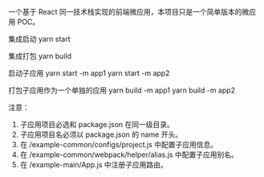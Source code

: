 一个基于 React 同一技术栈实现的前端微应用，本项目只是一个简单版本的微应用 POC。

集成启动
yarn start

集成打包
yarn build

启动子应用
yarn start -m app1
yarn start -m app2

打包子应用作为一个单独的应用
yarn build -m app1
yarn build -m app2

注意：
1. 子应用项目必选和 package.json 在同一级目录。
2. 子应用项目名必须以 package.json 的 name 开头。
3. 在 /example-common/configs/project.js 中配置子应用信息。
4. 在 /example-common/webpack/helper/alias.js 中配置子应用别名。
5. 在 /example-main/App.js 中注册子应用路由。 
